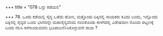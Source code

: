 +++
title = "078 ಒನ್ದು ಕಡೆಯಲಿ"

+++
78. ಒಂದು ಕಡೆಯಲ್ಲಿ ಸೈನ್ಯ ಒಡೆದು ಹೋಗಿ, ಮತ್ತೊಂದು ದಿಕ್ಕಿನಲ್ಲಿ ನಾಯಕರು ಕವಿದು ಬಂದು, ಇನ್ನೊಂದು ದಿಕ್ಕಿನಲ್ಲಿ ಸೈನ್ಯದ ಒಂದು ಭಾಗವನ್ನೇ ಮಹಾಸೈನ್ಯವೆಂದು ನಂಬಿಕೊಂಡು ಕಾಳಗದಲ್ಲಿ ವಿಶೇಷವಾಗಿ ನೊಂದು ಪಟ್ಟಣಕ್ಕೆ ಬಂದು ನೆಲಸಿ ಕಳೆಗುಂದುವವನು ಭೂಪಾಲನೆನಿಸಿಕೊಳ್ಳುವನೇ ರಾಜಾ ?